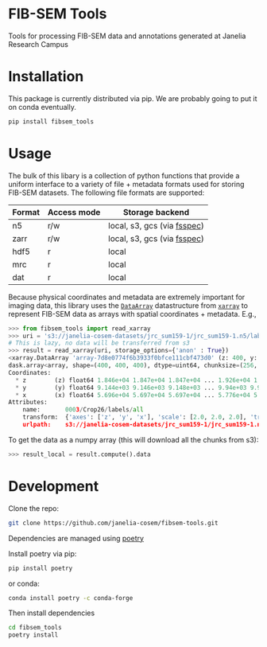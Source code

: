 # FIB-SEM Tools

Tools for processing FIB-SEM data and annotations generated at Janelia Research Campus


# Installation

This package is currently distributed via pip. We are probably going to put it on conda eventually.

```bash
pip install fibsem_tools
```

# Usage

The bulk of this libary is a collection of python functions that provide a uniform interface to a variety of file + metadata formats used for storing FIB-SEM datasets. The following file formats are supported: 

| Format  | Access mode | Storage backend |
| ------------- | ------------- | ------------- |
| n5 | r/w | local, s3, gcs (via [fsspec](https://github.com/intake/filesystem_spec)) |
| zarr | r/w | local, s3, gcs (via [fsspec](https://github.com/intake/filesystem_spec)) |
| hdf5 | r | local |
| mrc | r | local |
| dat | r | local |

Because physical coordinates and metadata are extremely important for imaging data, this library uses the [`DataArray`](http://xarray.pydata.org/en/stable/generated/xarray.DataArray.html) datastructure from [`xarray`](https://github.com/pydata/xarray) to represent FIB-SEM data as arrays with spatial coordinates + metadata. E.g.,

```python
>>> from fibsem_tools import read_xarray
>>> uri = 's3://janelia-cosem-datasets/jrc_sum159-1/jrc_sum159-1.n5/labels/gt/0003/crop26/labels/all/s0/'
# This is lazy, no data will be transferred from s3
>>> result = read_xarray(uri, storage_options={'anon' : True})
<xarray.DataArray 'array-7d8e0774f6b3933f0bfce111cbf473d0' (z: 400, y: 400, x: 400)>
dask.array<array, shape=(400, 400, 400), dtype=uint64, chunksize=(256, 256, 256), chunktype=numpy.ndarray>
Coordinates:
  * z        (z) float64 1.846e+04 1.847e+04 1.847e+04 ... 1.926e+04 1.926e+04
  * y        (y) float64 9.144e+03 9.146e+03 9.148e+03 ... 9.94e+03 9.942e+03
  * x        (x) float64 5.696e+04 5.697e+04 5.697e+04 ... 5.776e+04 5.776e+04
Attributes:
    name:       0003/Crop26/labels/all
    transform:  {'axes': ['z', 'y', 'x'], 'scale': [2.0, 2.0, 2.0], 'translat...
    urlpath:    s3://janelia-cosem-datasets/jrc_sum159-1/jrc_sum159-1.n5/labe...
```

To get the data as a numpy array (this will download all the chunks from s3):
```python
>>> result_local = result.compute().data
```


# Development

Clone the repo: 

```bash
git clone https://github.com/janelia-cosem/fibsem-tools.git
```

Dependencies are managed using [poetry](https://python-poetry.org/)

Install poetry via pip:

```bash
pip install poetry
```

or conda: 
```bash
conda install poetry -c conda-forge
```

Then install dependencies 
```bash
cd fibsem_tools
poetry install
```

